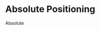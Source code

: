 <!DOCTYPE html>
<html lang="en">
<head>
    <meta charset="UTF-8">
    <meta name="viewport" content="width=device-width, initial-scale=1.0">
    <title>absolute positioning</title>
    <link rel="stylesheet" href="absolute.css">
</head>
<body>
    <h1> Absolute Positioning</h1>
    <div class="container">
        <div class="box">Absolute</div> 
</body>
</html>
